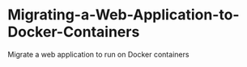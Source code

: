 # Migrating-a-Web-Application-to-Docker-Containers
Migrate a web application to run on Docker containers
